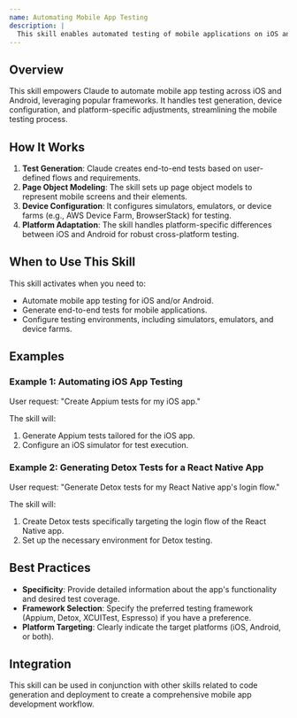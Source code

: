 ```yaml
---
name: Automating Mobile App Testing
description: |
  This skill enables automated testing of mobile applications on iOS and Android platforms using frameworks like Appium, Detox, XCUITest, and Espresso. It generates end-to-end tests, sets up page object models, and handles platform-specific elements. Use this skill when the user requests mobile app testing, test automation for iOS or Android, or needs assistance with setting up device farms and simulators. The skill is triggered by terms like "mobile testing", "appium", "detox", "xcuitest", "espresso", "android test", "ios test".
---
```


## Overview

This skill empowers Claude to automate mobile app testing across iOS and Android, leveraging popular frameworks. It handles test generation, device configuration, and platform-specific adjustments, streamlining the mobile testing process.

## How It Works

1. **Test Generation**: Claude creates end-to-end tests based on user-defined flows and requirements.
2. **Page Object Modeling**: The skill sets up page object models to represent mobile screens and their elements.
3. **Device Configuration**: It configures simulators, emulators, or device farms (e.g., AWS Device Farm, BrowserStack) for testing.
4. **Platform Adaptation**: The skill handles platform-specific differences between iOS and Android for robust cross-platform testing.

## When to Use This Skill

This skill activates when you need to:
- Automate mobile app testing for iOS and/or Android.
- Generate end-to-end tests for mobile applications.
- Configure testing environments, including simulators, emulators, and device farms.

## Examples

### Example 1: Automating iOS App Testing

User request: "Create Appium tests for my iOS app."

The skill will:
1. Generate Appium tests tailored for the iOS app.
2. Configure an iOS simulator for test execution.

### Example 2: Generating Detox Tests for a React Native App

User request: "Generate Detox tests for my React Native app's login flow."

The skill will:
1. Create Detox tests specifically targeting the login flow of the React Native app.
2. Set up the necessary environment for Detox testing.

## Best Practices

- **Specificity**: Provide detailed information about the app's functionality and desired test coverage.
- **Framework Selection**: Specify the preferred testing framework (Appium, Detox, XCUITest, Espresso) if you have a preference.
- **Platform Targeting**: Clearly indicate the target platforms (iOS, Android, or both).

## Integration

This skill can be used in conjunction with other skills related to code generation and deployment to create a comprehensive mobile app development workflow.
